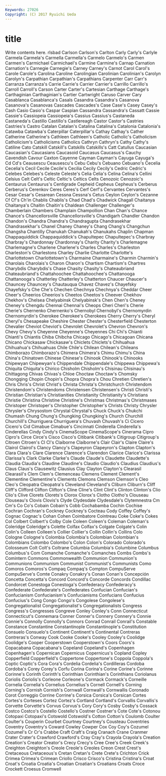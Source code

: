 ```yaml
---
Keywords: 27026 
Copyright: (C) 2017 Ryuichi Ueda
---
```


# title

Write contents here.
rlsbad Carlson Carlson's Carlton Carly
Carly's Carlyle Carmela Carmela's Carmella Carmella's Carmelo Carmelo's Carmen Carmen's
Carmichael Carmichael's Carmine Carmine's Carnap Carnation Carnation's Carnegie Carnegie's Carney
Carney's Carnot Carol Carol's Carole Carole's Carolina Caroline Carolingian Carolinian
Carolinian's Carolyn Carolyn's Carpathian Carpathian's Carpathians Carpenter Carr Carr's Carranza
Carranza's Carrie Carrie's Carrier Carrier's Carrillo Carrillo's Carroll Carroll's Carson
Carter Carter's Cartesian Carthage Carthage's Carthaginian Carthaginian's Cartier Cartwright Caruso
Carver Cary Casablanca Casablanca's Casals Casandra Casandra's Casanova Casanova's Casanovas
Cascades Cascades's Case Case's Casey Casey's Cash Casio Casio's Caspar
Caspian Cassandra Cassandra's Cassatt Cassie Cassie's Cassiopeia Cassiopeia's Cassius Cassius's
Castaneda Castaneda's Castillo Castillo's Castlereagh Castor Castor's Castries Castries's Castro
Catalan Catalan's Catalina Catalina's Catalonia Catalonia's Catawba Catawba's Caterpillar Caterpillar's
Cathay Cathay's Cather Catherine Catherine's Cathleen Cathleen's Catholic Catholic's Catholicism
Catholicism's Catholicisms Catholics Cathryn Cathryn's Cathy Cathy's Catiline Cato Catskill
Catskill's Catskills Catskills's Catt Catullus Caucasian Caucasian's Caucasians Caucasoid Caucasus
Caucasus's Cauchy Cavendish Cavour Caxton Cayenne Cayman Cayman's Cayuga Cayuga's
Cd Cd's Ceausescu Ceausescu's Cebu Cebu's Cebuano Cebuano's Cecelia Cecelia's
Cecil Cecile Cecile's Cecilia Cecily Cecily's Cedric Cedric's Celebes Celebes's
Celeste Celeste's Celia Celia's Celina Celina's Cellini Celsius Celt Celt's
Celtic Celtic's Celtics Celts Cenozoic Cenozoic's Centaurus Centaurus's Centigrade Cepheid
Cepheus Cepheus's Cerberus Cerberus's Cerenkov Ceres Ceres's Cerf Cerf's Cervantes
Cervantes's Cesar Cesar's Cesarean Cessna Cessna's Cetus Ceylon Ceylon's Cezanne
Cf Cf's Ch'in Chablis Chablis's Chad Chad's Chadwick Chagall Chaitanya
Chaitanya's Chaitin Chaitin's Chaldean Challenger Challenger's Chamberlain Chambers Champlain Champollion
Chan Chan's Chance Chance's Chancellorsville Chancellorsville's Chandigarh Chandler Chandon Chandon's
Chandra Chandra's Chandragupta Chandrasekhar Chandrasekhar's Chanel Chaney Chaney's Chang Chang's
Changchun Changsha Chantilly Chanukah Chanukah's Chanukahs Chaplin Chapman Chappaquiddick Chappaquiddick's
Chapultepec Chapultepec's Charbray Charbray's Chardonnay Chardonnay's Charity Charity's Charlemagne Charlemagne's
Charlene Charlene's Charles Charles's Charleston Charleston's Charlestons Charley Charlie Charlotte
Charlotte's Charlottetown Charlottetown's Charmaine Charmaine's Charmin Charmin's Charolais Charolais's Charon
Charon's Chartism Chartism's Chartres Charybdis Charybdis's Chase Chasity Chasity's Chateaubriand
Chateaubriand's Chattahoochee Chattahoochee's Chattanooga Chattanooga's Chatterley Chatterley's Chatterton Chaucer Chaucer's
Chauncey Chauncey's Chautauqua Chavez Chavez's Chayefsky Chayefsky's Che Che's Chechen
Chechnya Chechnya's Cheddar Cheer Cheer's Cheerios Cheerios's Cheetos Cheetos's Cheever
Chekhov Chekhov's Chelsea Chelyabinsk Chelyabinsk's Chen Chen's Cheney Cheney's Chengdu
Chennai Chennai's Cheops Cheri Cheri's Cherie Cherie's Chernenko Chernenko's Chernobyl
Chernobyl's Chernomyrdin Chernomyrdin's Cherokee Cherokee's Cherokees Cherry Cherry's Cheryl Cheryl's
Chesapeake Cheshire Chester Chester's Chesterfield Chesterton Chevalier Cheviot Cheviot's Chevrolet
Chevrolet's Chevron Chevron's Chevy Chevy's Cheyenne Cheyenne's Cheyennes Chi Chi's
Chianti Chianti's Chiantis Chiba Chibcha Chicago Chicago's Chicagoan Chicana Chicano
Chickasaw Chickasaw's Chiclets Chiclets's Chihuahua Chihuahua's Chihuahuas Chile Chile's Chilean
Chilean's Chileans Chimborazo Chimborazo's Chimera Chimera's Chimu Chimu's China China's
Chinatown Chinese Chinese's Chinook Chinook's Chinooks Chipewyan Chipewyan's Chippendale Chippendale's
Chippewa Chippewa's Chiquita Chiquita's Chirico Chisholm Chisholm's Chisinau Chisinau's Chittagong
Chivas Chivas's Chloe Choctaw Choctaw's Chomsky Chongqing Chopin Chopin's Chopra
Chopra's Chou Chretien Chretien's Chris Chris's Christ Christ's Christa Christa's
Christchurch Christendom Christendom's Christendoms Christensen Christensen's Christi Christi's Christian Christian's
Christianities Christianity Christianity's Christians Christie Christina Christine Christine's Christmas Christmas's
Christmases Christoper Christoper's Christopher Christopher's Christs Christy Chrysler Chrysler's Chrysostom
Chrystal Chrystal's Chuck Chuck's Chukchi Chumash Chung Chung's Chungking Chungking's
Church Churchill Churchill's Churriguera Churriguera's Chuvash Chuvash's Ci Cicero Cicero's
Cid Cimabue Cimabue's Cincinnati Cinderella Cinderella's Cinderellas Cindy Cindy's CinemaScope
CinemaScope's Cinerama Cipro Cipro's Circe Circe's Cisco Cisco's Citibank Citibank's
Citigroup Citigroup's Citroen Citroen's Cl Cl's Claiborne Claiborne's Clair Clair's
Claire Claire's Clairol Clairol's Clancy Clancy's Clapeyron Clapeyron's Clapton Clapton's
Clara Clara's Clare Clarence Clarence's Clarendon Clarice Clarice's Clarissa Clarissa's
Clark Clarke Clarke's Claude Claude's Claudette Claudette's Claudia Claudia's Claudine
Claudine's Claudio Claudio's Claudius Claudius's Claus Claus's Clausewitz Clausius Clay
Clayton Clayton's Clearasil Clearasil's Clem Clem's Clemenceau Clemens Clement Clement's
Clementine Clementine's Clements Clemons Clemson Clemson's Cleo Cleo's Cleopatra Cleopatra's
Cleveland Cleveland's Cliburn Cliburn's Cliff Cliff's Clifford Clifton Clifton's Cline
Cline's Clint Clint's Clinton Clinton's Clio Clio's Clive Clorets Clorets's
Clorox Clorox's Clotho Clotho's Clouseau Clouseau's Clovis Clovis's Clyde Clydesdale
Clydesdale's Clytemnestra Cm Cm's Co Co's Cobain Cobain's Cobb Cochabamba
Cochin Cochise Cochran Cochran's Cockney Cockney's Cocteau Cody Coffey Coffey's
Cognac Cognac's Cohan Cohen Coimbatore Cointreau Coke Coke's Cokes Col
Colbert Colbert's Colby Cole Coleen Coleen's Coleman Coleman's Coleridge Coleridge's
Colette Colfax Colfax's Colgate Colgate's Colin Colin's Colleen Colleen's Collier
Collier's Collin Collin's Collins Colo Cologne Cologne's Colombia Colombia's Colombian
Colombian's Colombians Colombo Colombo's Colon Colon's Colorado Colorado's Colosseum Colt
Colt's Coltrane Columbia Columbia's Columbine Columbus Columbus's Com Comanche Comanche's
Comanches Combs Combs's Comintern Commons Commonwealth Communion Communion's Communions Communism
Communist Communist's Communists Como Comoros Comoros's Compaq Compaq's Compton CompuServe
CompuServe's Comte Conakry Conakry's Conan Conan's Concepción Concetta Concetta's Concord
Concord's Concorde Concords Condillac Condorcet Conestoga Conestoga's Confederacy Confederacy's Confederate
Confederate's Confederates Confucian Confucian's Confucianism Confucianism's Confucianisms Confucians Confucius Confucius's
Cong Congo Congo's Congolese Congolese's Congregationalist Congregationalist's Congregationalists Congress Congress's
Congresses Congreve Conley Conley's Conn Connecticut Connecticut's Connemara Conner Conner's
Connery Connery's Connie Connie's Connolly Connolly's Connors Conrad Conrail Conrail's
Constable Constance Constantine Constantinople Constantinople's Constitution Consuelo Consuelo's Continent Continent's
Continental Contreras Contreras's Conway Cook Cooke Cooke's Cooley Cooley's Coolidge
Coolidge's Cooper Cooperstown Cooperstown's Coors Coors's Copacabana Copacabana's Copeland Copeland's
Copenhagen Copenhagen's Copernican Copernicus Copernicus's Copland Copley Copperfield Copperfield's Coppertone
Coppertone's Coppola Coppola's Coptic Coptic's Cora Cora's Cordelia Cordelia's Cordilleras
Cordoba Cordoba's Corey Corey's Corfu Corina Corina's Corine Corine's Corinne
Corinne's Corinth Corinth's Corinthian Corinthian's Corinthians Coriolanus Coriolis Coriolis's Corleone
Corleone's Cormack Cormack's Corneille Cornelia Cornelia's Cornelius Cornelius's Cornell Cornell's
Corning Corning's Cornish Cornish's Cornwall Cornwall's Cornwallis Coronado Corot Correggio
Corrine Corrine's Corsica Corsica's Corsican Cortes Cortes's Corteses Cortez Cortez's
Cortland Cortland's Corvallis Corvallis's Corvette Corvette's Corvus Corvus's Cory Cory's
Cosby Cosby's Cossack Costco Costco's Costello Costello's Costner Costner's Cote
Cote's Cotonou Cotopaxi Cotopaxi's Cotswold Cotswold's Cotton Cotton's Coulomb Coulter
Coulter's Couperin Courbet Courtney Courtney's Cousteau Coventries Coventry Coventry's Coward
Cowley Cowper Cox Coy Coy's Cozumel Cozumel's Cr Cr's Crabbe
Craft Craft's Craig Cranach Crane Cranmer Crater Crater's Crawford Crawford's
Cray Cray's Crayola Crayola's Creation Creation's Creator Creator's Crecy Crecy's
Cree Cree's Creek Creek's Creighton Creighton's Creole Creole's Creoles Creon
Crest Crest's Cretaceous Cretaceous's Cretan Cretan's Crete Crete's Crichton Crick
Crimea Crimea's Crimean Criollo Crisco Crisco's Cristina Cristina's Croat Croat's
Croatia Croatia's Croatian Croatian's Croatians Croats Croce Crockett Croesus Cromwell

